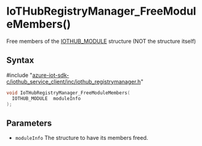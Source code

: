 # IoTHubRegistryManager_FreeModuleMembers()

Free members of the [IOTHUB_MODULE](#struct_i_o_t_h_u_b___m_o_d_u_l_e) structure (NOT the structure itself)

## Syntax

\#include "[azure-iot-sdk-c/iothub_service_client/inc/iothub_registrymanager.h](../iot-c-ref-iothub-registrymanager-h.md)"  
```C
void IoTHubRegistryManager_FreeModuleMembers(
  IOTHUB_MODULE  moduleInfo
);
```

## Parameters
* `moduleInfo` The structure to have its members freed.


